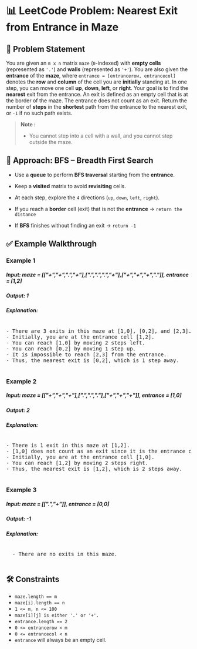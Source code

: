 # 📊 LeetCode Problem: Nearest Exit from Entrance in Maze

## 🧩 Problem Statement

You are given an `m x n` matrix `maze` (`0`-indexed) with **empty cells** (represented as `'.'`) and **walls** (represented as `'+'`). You are also given the **entrance** of the **maze**, where `entrance = [entrancerow, entrancecol]` denotes the **row** and **column** of the cell you are **initially** standing at.
In one step, you can move one cell **up**, **down**, **left**, or **right**. Your goal is to find the **nearest** exit from the entrance. An exit is defined as an empty cell that is at the border of the maze. The entrance does not count as an exit.
Return the number of **steps** in the **shortest** path from the entrance to the nearest exit, or `-1` if no such path exists.

> **Note :**
> - You cannot step into a cell with a wall, and you cannot step outside the maze.



## 🧠 Approach: BFS – Breadth First Search

- Use a **queue** to perform **BFS traversal** starting from the **entrance**.

- Keep a **visited** matrix to avoid **revisiting** cells.

- At each step, explore the `4` directions (`up`, `down`, `left`, `right`).

- If you reach a **border** cell (exit) that is not the **entrance** -> `return the distance`

- If **BFS** finishes without finding an exit -> `return -1`



## ✅ Example Walkthrough

### Example 1

##### Input: maze = [["+","+",".","+"],[".",".",".","+"],["+","+","+","."]], entrance = [1,2]
##### Output: 1

##### Explanation: 
<pre> 
- There are 3 exits in this maze at [1,0], [0,2], and [2,3].
- Initially, you are at the entrance cell [1,2].
- You can reach [1,0] by moving 2 steps left.
- You can reach [0,2] by moving 1 step up.
- It is impossible to reach [2,3] from the entrance.
- Thus, the nearest exit is [0,2], which is 1 step away.
  
</pre>

### Example 2

##### Input: maze = [["+","+","+"],[".",".","."],["+","+","+"]], entrance = [1,0]
##### Output: 2

##### Explanation: 
<pre> 
- There is 1 exit in this maze at [1,2].
- [1,0] does not count as an exit since it is the entrance cell.
- Initially, you are at the entrance cell [1,0].
- You can reach [1,2] by moving 2 steps right.
- Thus, the nearest exit is [1,2], which is 2 steps away.
  
</pre>

### Example 3

##### Input: maze = [[".","+"]], entrance = [0,0]
##### Output: -1

##### Explanation: 
<pre> 
  - There are no exits in this maze.
  
</pre>

## 🛠️ Constraints

- `maze.length == m`
- `maze[i].length == n`
- `1 <= m, n <= 100`
- `maze[i][j] is either '.' or '+'.`
- `entrance.length == 2`
- `0 <= entrancerow < m`
- `0 <= entrancecol < n`
- `entrance` will always be an empty cell.
